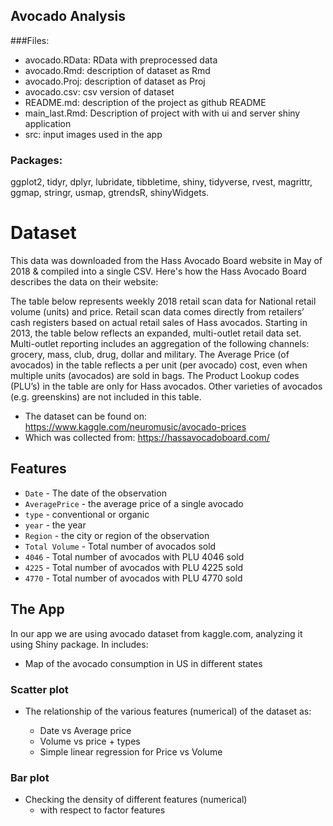 ## Avocado Analysis 

###Files:

* avocado.RData: RData with preprocessed data
* avocado.Rmd: description of dataset as Rmd
* avocado.Proj: description of dataset as Proj
* avocado.csv: csv version of dataset 
* README.md: description of the project as github README
* main_last.Rmd: Description of project with with ui and server shiny application
* src: input images used in the app


### Packages:
ggplot2, tidyr, dplyr, lubridate, tibbletime, shiny, tidyverse, rvest, magrittr, ggmap, stringr, usmap, gtrendsR, shinyWidgets.


# Dataset

This data was downloaded from the Hass Avocado Board website in May of 2018 & compiled into a single CSV. Here's how the Hass Avocado Board describes the data on their website:

The table below represents weekly 2018 retail scan data for National retail volume (units) and price. Retail scan data comes directly from retailers’ cash registers based on actual retail sales of Hass avocados. Starting in 2013, the table below reflects an expanded, multi-outlet retail data set. Multi-outlet reporting includes an aggregation of the following channels: grocery, mass, club, drug, dollar and military. The Average Price (of avocados) in the table reflects a per unit (per avocado) cost, even when multiple units (avocados) are sold in bags. The Product Lookup codes (PLU’s) in the table are only for Hass avocados. Other varieties of avocados (e.g. greenskins) are not included in this table.

- The dataset can be found on: https://www.kaggle.com/neuromusic/avocado-prices
- Which was collected from: https://hassavocadoboard.com/

## Features
- `Date` - The date of the observation
- `AveragePrice` - the average price of a single avocado
- `type` - conventional or organic
- `year` - the year
- `Region` - the city or region of the observation
- `Total Volume` - Total number of avocados sold
- `4046` - Total number of avocados with PLU 4046 sold
- `4225` - Total number of avocados with PLU 4225 sold
- `4770` - Total number of avocados with PLU 4770 sold

## The App

In our app we are using avocado dataset from kaggle.com, analyzing it using Shiny package. In includes:

- Map of the avocado consumption in US in different states

### Scatter plot
- The relationship of the various features (numerical) of the dataset as:

    - Date vs Average price
    - Volume vs price + types
    - Simple linear regression for Price vs Volume
    
### Bar plot
- Checking the density of different features (numerical) 
    - with respect to factor features
